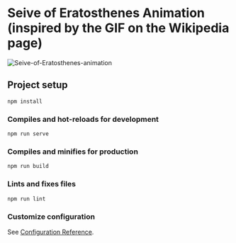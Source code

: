 # Seive of Eratosthenes Animation (inspired by the GIF on the Wikipedia page)

![Seive-of-Eratosthenes-animation](https://github.com/Gsbansal10/Seive-of-eratosthenes-animation/assets/41838055/6f3b7440-a791-4d42-9731-09ab63f9d235)


## Project setup
```
npm install
```

### Compiles and hot-reloads for development
```
npm run serve
```

### Compiles and minifies for production
```
npm run build
```
 
### Lints and fixes files
```
npm run lint
```

### Customize configuration
See [Configuration Reference](https://cli.vuejs.org/config/).

